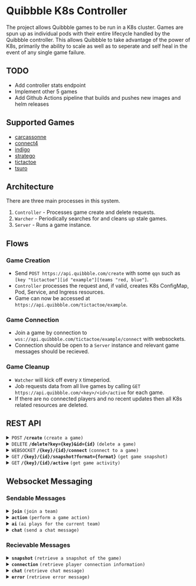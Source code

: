 # Quibbble K8s Controller

The project allows Quibbble games to be run in a K8s cluster. Games are spun up as individual pods with their entire lifecycle handled by the Quibbble controller. This allows Quibbble to take advantage of the power of K8s, primarily the ability to scale as well as to seperate and self heal in the event of any single game failure.

## TODO

- Add controller stats endpoint
- Implement other 5 games
- Add Github Actions pipeline that builds and pushes new images and helm releases

## Supported Games
- [carcassonne](/games/carcassonne/)
- [connect4](/games/connect4/)
- [indigo](/games/indigo/)
- [stratego](/games/stratego/)
- [tictactoe](/games/tictactoe/)
- [tsuro](/games/tsuro/)

## Architecture

There are three main processes in this system.
1. `Controller` - Processes game create and delete requests.
2. `Warcher` - Periodically searches for and cleans up stale games.
3. `Server` - Runs a game instance.

## Flows

### Game Creation
- Send `POST https://api.quibbble.com/create` with some `qqn` such as `[key "tictactoe"][id "example"][teams "red, blue"]`.
- `Controller` processes the request and, if valid, creates K8s ConfigMap, Pod, Service, and Ingress resources.
- Game can now be accessed at `https://api.quibbble.com/tictactoe/example`.

### Game Connection
- Join a game by connection to `wss://api.quibbble.com/tictactoe/example/connect` with websockets.
- Connection should be open to a `Server` instance and relevant game messages should be recieved.

### Game Cleanup
- `Watcher` will kick off every `X` timeperiod. 
- Job requests data from all live games by calling `GET https://api.quibbble.com/<key>/<id>/active` for each game.
- If there are no connected players and no recent updates then all K8s related resources are deleted.

## REST API

<details>
 <summary><code>POST</code> <code><b>/create</b></code> <code>(create a game)</code></summary>

##### Parameters

> | name      |  type     | data type                          | description                                                       |
> |-----------|-----------|------------------------------------|-------------------------------------------------------------------|
> | None      |  required | [QGN](/pkg/gamenotation/README.md) | [QGN](/pkg/gamenotation/README.md) descibing the game to create   |


##### Responses

> | http code     | content-type                      | response                                                            |
> |---------------|-----------------------------------|---------------------------------------------------------------------|
> | `201`         | `text/plain;charset=UTF-8`        | `Created`                                                           |
> | `400`         | `text/plain;charset=UTF-8`        | `Bad Request`                                                       |
> | `409`         | `text/plain;charset=UTF-8`        | `Conflict`                                                          |
> | `500`         | `text/plain;charset=UTF-8`        | `Internal Server Error`                                             |

##### Example cURL

> ```javascript
>  curl -X POST -H "Content-Type: application/qgn" --data @post.qgn https://api.quibbble.com/create
> ```
</details>

<details>
 <summary><code>DELETE</code> <code><b>/delete?key={key}&id={id}</b></code> <code>(delete a game)</code></summary>

##### Parameters

> | name      |  type     | data type                          | description                                                       |
> |-----------|-----------|------------------------------------|-------------------------------------------------------------------|
> | key       |  required | string                             | The name of the game i.e. `tictactoe` or `connect4`               |
> | id        |  required | string                             | The unique id of the game instance to join                        |


##### Responses

> | http code     | content-type                      | response                                                            |
> |---------------|-----------------------------------|---------------------------------------------------------------------|
> | `200`         | `text/plain;charset=UTF-8`        | `OK`                                                                |
> | `404`         | `text/plain;charset=UTF-8`        | `Not Found`                                                         |
> | `500`         | `text/plain;charset=UTF-8`        | `Internal Server Error`                                             |

##### Example cURL

> ```javascript
>  curl -X DELETE https://api.quibbble.com/delete?key={key}&id={id}
> ```
</details>

<details>
 <summary><code>WEBSOCKET</code> <code><b>/{key}/{id}/connect</b></code> <code>(connect to a game)</code></summary>

##### Parameters

> | name      |  type     | data type                          | description                                                       |
> |-----------|-----------|------------------------------------|-------------------------------------------------------------------|
> | key       |  required | string                             | The name of the game i.e. `tictactoe` or `connect4`               |
> | id        |  required | string                             | The unique id of the game instance to join                        |


##### Responses

> None

##### Example wscat

> ```javascript
>  wscat -c wss://api.quibbble.com/{key}/{id}/connect
> ```
</details>

<details>
 <summary><code>GET</code> <code><b>/{key}/{id}/snapshot?format={format}</b></code> <code>(get game snapshot)</code></summary>

##### Parameters

> | name      |  type     | data type                          | description                                                       |
> |-----------|-----------|------------------------------------|-------------------------------------------------------------------|
> | key       |  required | string                             | The name of the game i.e. `tictactoe` or `connect4`               |
> | id        |  required | string                             | The unique id of the game instance to join                        |
> | format    |  required | one of `json` or `qgn`             | The type of data to return                                        |


##### Responses

> | http code     | content-type                            | response                                                            |
> |---------------|-----------------------------------------|---------------------------------------------------------------------|
> | `200`         | `application/json` or `application/qgn` | JSON or [QGN](/pkg/gamenotation/README.md)                          |
> | `400`         | `text/plain;charset=UTF-8`              | `Bad Request`                                                       |
> | `404`         | `text/plain;charset=UTF-8`              | `Not Found`                                                         |
> | `500`         | `text/plain;charset=UTF-8`              | `Internal Server Error`                                             |

##### Example cURL

> ```javascript
>  curl -X GET https://api.quibbble.com/{key}/{id}/snapshot?format=json
> ```
</details>

<details>
 <summary><code>GET</code> <code><b>/{key}/{id}/active</b></code> <code>(get game activity)</code></summary>

##### Parameters

> | name      |  type     | data type                          | description                                                       |
> |-----------|-----------|------------------------------------|-------------------------------------------------------------------|
> | key       |  required | string                             | The name of the game i.e. `tictactoe` or `connect4`               |
> | id        |  required | string                             | The unique id of the game instance to join                        |


##### Responses

> | http code     | content-type                            | response                                                            |
> |---------------|-----------------------------------------|---------------------------------------------------------------------|
> | `200`         | `application/json`                      | JSON data describing player count and last update time              |
> | `404`         | `text/plain;charset=UTF-8`              | `Not Found`                                                         |

##### Example cURL

> ```javascript
>  curl -X GET https://api.quibbble.com/{key}/{id}/active
> ```
</details>


## Websocket Messaging

### Sendable Messages

<details>
 <summary><code><b>join</b></code> <code>(join a team)</code></summary>

##### Message

```json
{
    "type": "join",
    "details": "$TEAM"
}
```
</details>

<details>
 <summary><code><b>action</b></code> <code>(perform a game action)</code></summary>

##### Message

```json
{
    "type": "$ACTION",
    "details": {...}
}
```
</details>

<details>
 <summary><code><b>ai</b></code> <code>(ai plays for the current team)</code></summary>

##### Message

```json
{
    "type": "ai",
}
```
</details>

<details>
 <summary><code><b>chat</b></code> <code>(send a chat message)</code></summary>

##### Message

```json
{
    "type": "chat",
    "details": "$MESSAGE"
}
```
</details>


### Recievable Messages

<details>
 <summary><code><b>snapshot</b></code> <code>(retrieve a snapshot of the game)</code></summary>

##### Details

Message sent to all players on every game state change.

##### Message

```json
{
    "type": "snapshot",
    "details": {...}
}
```
</details>

<details>
 <summary><code><b>connection</b></code> <code>(retrieve player connection information)</code></summary>

##### Details

Message sent to all players on every player connection, drop, or team change.

##### Message

```json
{
    "type": "snapshot",
    "details": {
        "uid": "$UID1",
        "players": {
            "$UID1": "$TEAM1",
            "$UID2": "$TEAM2",
            "$UID3": null
        }
    }
}
```
</details>

<details>
 <summary><code><b>chat</b></code> <code>(retrieve chat message)</code></summary>

##### Details

Message sent to all players on every sent chat message.

##### Message

```json
{
    "type": "chat",
    "details": {
        "uid": "$UID",
        "team": "$TEAM",
        "message": "$MESSAGE",
    }
}
```
</details>

<details>
 <summary><code><b>error</b></code> <code>(retrieve error message)</code></summary>

##### Details

Message sent to origin player on failed action message.

##### Message

```json
{
    "type": "error",
    "details": "$MESSAGE"
}
```
</details>
